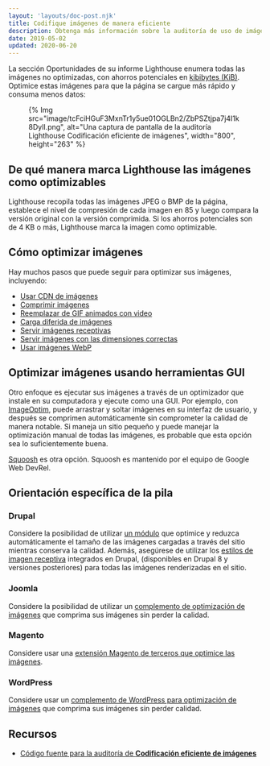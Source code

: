 ```yaml
---
layout: 'layouts/doc-post.njk'
title: Codifique imágenes de manera eficiente
description: Obtenga más información sobre la auditoría de uso de imágenes optimizadas.
date: 2019-05-02
updated: 2020-06-20
---
```


La sección Oportunidades de su informe Lighthouse enumera todas las imágenes no optimizadas, con ahorros potenciales en [kibibytes (KiB)](https://en.wikipedia.org/wiki/Kibibyte). Optimice estas imágenes para que la página se cargue más rápido y consuma menos datos:

<figure>{% Img src="image/tcFciHGuF3MxnTr1y5ue01OGLBn2/ZbPSZtjpa7j4I1k8DylI.png", alt="Una captura de pantalla de la auditoría Lighthouse Codificación eficiente de imágenes", width="800", height="263" %}</figure>

## De qué manera marca Lighthouse las imágenes como optimizables

Lighthouse recopila todas las imágenes JPEG o BMP de la página, establece el nivel de compresión de cada imagen en 85 y luego compara la versión original con la versión comprimida. Si los ahorros potenciales son de 4 KB o más, Lighthouse marca la imagen como optimizable.

## Cómo optimizar imágenes

Hay muchos pasos que puede seguir para optimizar sus imágenes, incluyendo:

- [Usar CDN de imágenes](https://web.dev/image-cdns/)
- [Comprimir imágenes](https://web.dev/use-imagemin-to-compress-images/)
- [Reemplazar de GIF animados con video](https://web.dev/replace-gifs-with-videos/)
- [Carga diferida de imágenes](https://web.dev/use-lazysizes-to-lazyload-images/)
- [Servir imágenes receptivas](https://web.dev/serve-responsive-images/)
- [Servir imágenes con las dimensiones correctas](https://web.dev/serve-images-with-correct-dimensions/)
- [Usar imágenes WebP](https://web.dev/serve-images-webp/)

## Optimizar imágenes usando herramientas GUI

Otro enfoque es ejecutar sus imágenes a través de un optimizador que instale en su computadora y ejecute como una GUI. Por ejemplo, con [ImageOptim](https://imageoptim.com/mac), puede arrastrar y soltar imágenes en su interfaz de usuario, y después se comprimen automáticamente sin comprometer la calidad de manera notable. Si maneja un sitio pequeño y puede manejar la optimización manual de todas las imágenes, es probable que esta opción sea lo suficientemente buena.

[Squoosh](https://squoosh.app/) es otra opción. Squoosh es mantenido por el equipo de Google Web DevRel.

## Orientación específica de la pila

### Drupal

Considere la posibilidad de utilizar [un módulo](https://www.drupal.org/project/project_module?f%5B0%5D=&f%5B1%5D=&f%5B2%5D=im_vid_3%3A123&f%5B3%5D=&f%5B4%5D=sm_field_project_type%3Afull&f%5B5%5D=&f%5B6%5D=&text=optimize+images&solrsort=iss_project_release_usage+desc&op=Search) que optimice y reduzca automáticamente el tamaño de las imágenes cargadas a través del sitio mientras conserva la calidad. Además, asegúrese de utilizar los [estilos de imagen receptiva](https://www.drupal.org/docs/8/mobile-guide/responsive-images-in-drupal-8) integrados en Drupal, (disponibles en Drupal 8 y versiones posteriores) para todas las imágenes renderizadas en el sitio.

### Joomla

Considere la posibilidad de utilizar un [complemento de optimización de imágenes](https://extensions.joomla.org/instant-search/?jed_live%5Bquery%5D=performance) que comprima sus imágenes sin perder la calidad.

### Magento

Considere usar una [extensión Magento de terceros que optimice las imágenes](https://marketplace.magento.com/catalogsearch/result/?q=optimize%20image).

### WordPress

Considere usar un [complemento de WordPress para optimización de imágenes](https://wordpress.org/plugins/search/optimize+images/) que comprima sus imágenes sin perder calidad.

## Recursos

- [Código fuente para la auditoría de **Codificación eficiente de imágenes**](https://github.com/GoogleChrome/lighthouse/blob/master/lighthouse-core/audits/byte-efficiency/uses-optimized-images.js)
